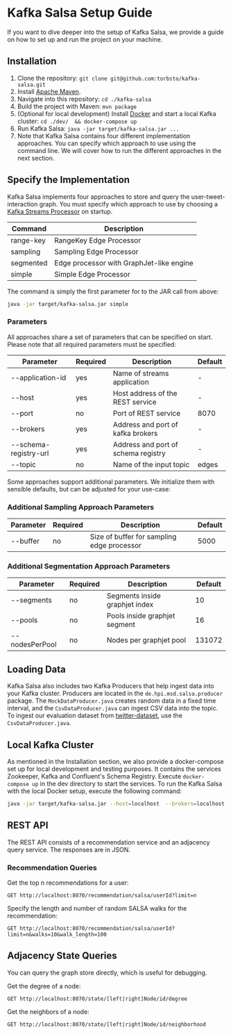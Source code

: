 # Kafka Salsa Setup Guide
If you want to dive deeper into the setup of Kafka Salsa, we provide a guide on how to set up and run the project on your machine.

## Installation
1. Clone the repository: `git clone git@github.com:torbsto/kafka-salsa.git`
2. Install [Apache Maven](https://maven.apache.org/install.html).
3. Navigate into this repository: `cd ./kafka-salsa`
4. Build the project with Maven: `mvn package`
5. (Optional for local development) Install [Docker](https://www.docker.com/products/docker-desktop) and start a local Kafka cluster: `cd ./dev/  && docker-compose up`
6. Run Kafka Salsa: `java -jar target/kafka-salsa.jar ...`
7. Note that Kafka Salsa contains four different implementation approaches. You can specify which approach to use using the command line. We will cover how to run the different approaches in the next section.

## Specify the Implementation
Kafka Salsa implements four approaches to store and query the user-tweet-interaction graph. You must specify which approach to use by choosing a [Kafka Streams Processor](https://kafka.apache.org/10/documentation/streams/developer-guide/processor-api.html) on startup.

 | Command        |  Description                        | 
 | -------------- | ----------------------------------- |
 | range-key      | RangeKey Edge Processor |
 | sampling       | Sampling Edge Processor |
 | segmented      | Edge processor with GraphJet-like engine |
 | simple         | Simple Edge Processor |
 
 The command is simply the first parameter for to the JAR call from above:
 
 ```bash
java -jar target/kafka-salsa.jar simple
 ```
 
### Parameters
All approaches share a set of parameters that can be specified on start. Please note that all required parameters must be specified:

| Parameter        | Required | Description                        | Default |
| ---------------- | -------- | ---------------------------------- | ------- |
| --application-id | yes     | Name of streams application | - |
| --host | yes     | Host address of the REST service | - |
| --port | no      | Port of REST service | 8070 |
| --brokers | yes  | Address and port of kafka brokers | - |
| --schema-registry-url | yes  | Address and port of schema registry | - |
| --topic | no  | Name of the input topic | edges |

Some approaches support additional parameters. We initialize them with sensible defaults, but can be adjusted for your use-case:

### Additional Sampling Approach Parameters

| Parameter        | Required | Description                        | Default |
| ---------------- | -------- | ---------------------------------- | ------- |
| --buffer | no | Size of buffer for sampling edge processor | 5000 |

### Additional Segmentation Approach Parameters

| Parameter        | Required | Description                        | Default |
| ---------------- | -------- | ---------------------------------- | ------- |
| --segments | no | Segments inside graphjet index | 10 |
| --pools | no | Pools inside graphjet segment | 16 |
| --nodesPerPool | no | Nodes per graphjet pool | 131072 |

## Loading Data
Kafka Salsa also includes two Kafka Producers that help ingest data into your Kafka cluster. Producers are located in the `de.hpi.msd.salsa.producer` package. The `MockDataProducer.java` creates random data in a fixed time interval, and the `CsvDataProducer.java` can ingest CSV data into the topic. To ingest our evaluation dataset from [twitter-dataset](https://github.com/philipphager/twitter-dataset/), use the `CsvDataProducer.java`.

## Local Kafka Cluster
As mentioned in the Installation section, we also provide a docker-compose set up for local development and testing purposes. It contains the services Zookeeper, Kafka and Confluent's Schema Registry. Execute `docker-compose up` in the dev directory to start the services.
To run the Kafka Salsa with the local Docker setup, execute the following command:

```bash
java -jar target/kafka-salsa.jar --host=localhost  --brokers=localhost:29092 --schema-registry-url=http://localhost:8081
````

## REST API
The REST API consists of a recommendation service and an adjacency query service. The responses are in JSON.

### Recommendation Queries
Get the top n recommendations for a user:
```
GET http://localhost:8070/recommendation/salsa/userId?limit=n
```

Specify the length and number of random SALSA walks for the recommendation:
```
GET http://localhost:8070/recommendation/salsa/userId?limit=n&walks=10&walk_length=100
```

## Adjacency State Queries
You can query the graph store directly, which is useful for debugging.

Get the degree of a node:
```
GET http://localhost:8070/state/[left|right]Node/id/degree
```
Get the neighbors of a node:
```
GET http://localhost:8070/state/[left|right]Node/id/neighborhood
```
